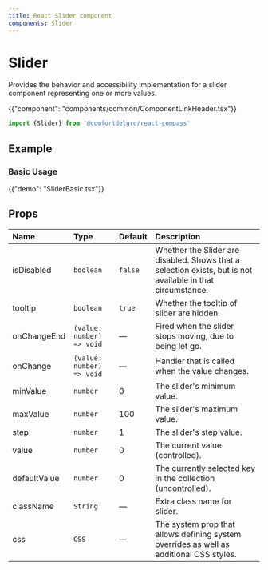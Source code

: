 ```yaml
---
title: React Slider component
components: Slider
---
```


# Slider

<p class="description">Provides the behavior and accessibility implementation for a slider component representing one or more values.</p>

{{"component": "components/common/ComponentLinkHeader.tsx"}}

```jsx
import {Slider} from '@comfortdelgro/react-compass'
```

## Example

### Basic Usage

{{"demo": "SliderBasic.tsx"}}

## Props

| Name         | Type                      | Default | Description                                                                                                |
| :----------- | :------------------------ | :------ | :--------------------------------------------------------------------------------------------------------- |
| isDisabled   | `boolean`                 | `false` | Whether the Slider are disabled. Shows that a selection exists, but is not available in that circumstance. |
| tooltip      | `boolean`                 | `true`  | Whether the tooltip of slider are hidden.                                                                  |
| onChangeEnd  | `(value: number) => void` | —       | Fired when the slider stops moving, due to being let go.                                                   |
| onChange     | `(value: number) => void` | —       | Handler that is called when the value changes.                                                             |
| minValue     | `number`                  | 0       | The slider's minimum value.                                                                                |
| maxValue     | `number`                  | 100     | The slider's maximum value.                                                                                |
| step         | `number`                  | 1       | The slider's step value.                                                                                   |
| value        | `number`                  | 0       | The current value (controlled).                                                                            |
| defaultValue | `number`                  | 0       | The currently selected key in the collection (uncontrolled).                                               |
| className    | `String`                  | —       | Extra class name for slider.                                                                               |
| css          | `CSS`                     | —       | The system prop that allows defining system overrides as well as additional CSS styles.                    |

